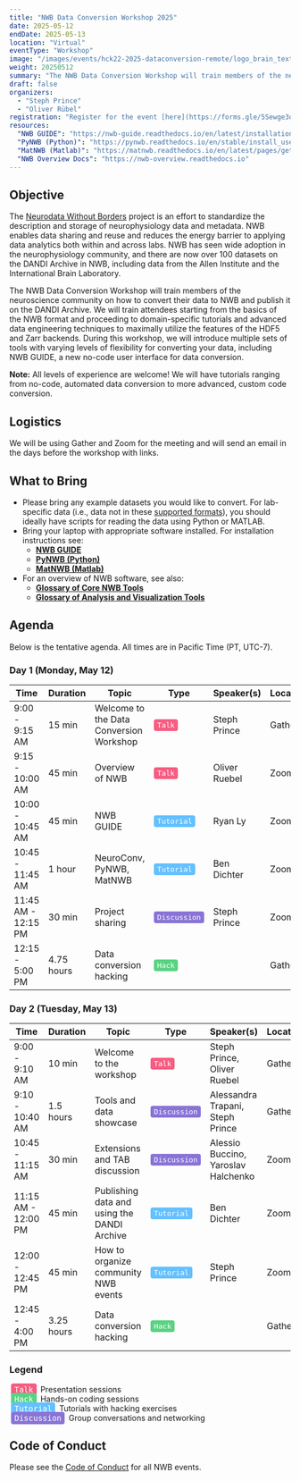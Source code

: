 ```yaml
---
title: "NWB Data Conversion Workshop 2025"
date: 2025-05-12
endDate: 2025-05-13
location: "Virtual"
eventType: "Workshop"
image: "/images/events/hck22-2025-dataconversion-remote/logo_brain_text_white_hor.png"
weight: 20250512
summary: "The NWB Data Conversion Workshop will train members of the neuroscience community on how to convert their data to NWB and publish it on the DANDI Archive, from basic to advanced techniques."
draft: false
organizers:
  - "Steph Prince"
  - "Oliver Rübel"
registration: "Register for the event [here](https://forms.gle/5Sewge3qpozxnrATA)."
resources:
  "NWB GUIDE": "https://nwb-guide.readthedocs.io/en/latest/installation.html"
  "PyNWB (Python)": "https://pynwb.readthedocs.io/en/stable/install_users.html"
  "MatNWB (Matlab)": "https://matnwb.readthedocs.io/en/latest/pages/getting_started/installation_users.html"
  "NWB Overview Docs": "https://nwb-overview.readthedocs.io"
---
```


## Objective

The [Neurodata Without Borders](http://nwb.org) project is an effort to standardize the description and storage of neurophysiology
data and metadata. NWB enables data sharing and reuse and reduces the energy barrier to applying data analytics both within
and across labs. NWB has seen wide adoption in the neurophysiology community, and there are now over 100 datasets on the
DANDI Archive in NWB, including data from the Allen Institute and the International Brain Laboratory.

The NWB Data Conversion Workshop will train members of the neuroscience community on how to convert their data to NWB and 
publish it on the DANDI Archive. We will train attendees starting from the basics of the NWB format and proceeding to 
domain-specific tutorials and advanced data engineering techniques to maximally utilize the features of the HDF5 and Zarr 
backends. During this workshop, we will introduce multiple sets of tools with varying levels of flexibility for converting
your data, including NWB GUIDE, a new no-code user interface for data conversion.

**Note:** All levels of experience are welcome! We will have tutorials ranging from no-code, automated data conversion to 
more advanced, custom code conversion.

## Logistics

We will be using Gather and Zoom for the meeting and will send an email in the days before the workshop with links.

## What to Bring

* Please bring any example datasets you would like to convert. For lab-specific data (i.e., data not in these [supported formats](https://nwb-guide.readthedocs.io/en/latest/format_support.html)), you should ideally have scripts for reading the data using Python or MATLAB.
* Bring your laptop with appropriate software installed. For installation instructions see:
  * [**NWB GUIDE**](https://nwb-guide.readthedocs.io/en/latest/installation.html)
  * [**PyNWB (Python)**](https://pynwb.readthedocs.io/en/stable/install_users.html)
  * [**MatNWB (Matlab)**](https://matnwb.readthedocs.io/en/latest/pages/getting_started/installation_users.html)
* For an overview of NWB software, see also: 
  * [**Glossary of Core NWB Tools**](https://nwb-overview.readthedocs.io/en/latest/core_tools/core_tools_home.html) 
  * [**Glossary of Analysis and Visualization Tools**](https://nwb-overview.readthedocs.io/en/latest/tools/analysis_tools_home.html)

## Agenda

Below is the tentative agenda. All times are in Pacific Time (PT, UTC-7). 

### Day 1 (Monday, May 12)

<table class="table table-bordered table-hover">
  <thead>
    <tr>
      <th style="width: 10%">Time</th>
      <th style="width: 10%">Duration</th>
      <th style="width: 35%">Topic</th>
      <th style="width: 15%">Type</th>
      <th style="width: 15%">Speaker(s)</th>
      <th style="width: 15%">Location</th>
    </tr>
  </thead>
  <tbody>
    <tr>
      <td>9:00 - 9:15 AM</td>
      <td>15 min</td>
      <td>Welcome to the Data Conversion Workshop</td>
      <td><kbd style="background-color: #F75C81; color: white; border-radius: 4px; padding: 3px 6px;">Talk</kbd></td>
      <td>Steph Prince</td>
      <td>Gather</td>
    </tr>
    <tr>
      <td>9:15 - 10:00 AM</td>
      <td>45 min</td>
      <td>Overview of NWB</td>
      <td><kbd style="background-color: #F75C81; color: white; border-radius: 4px; padding: 3px 6px;">Talk</kbd></td>
      <td>Oliver Ruebel</td>
      <td>Zoom</td>
    </tr>
    <tr>
      <td>10:00 - 10:45 AM</td>
      <td>45 min</td>
      <td>NWB GUIDE</td>
      <td><kbd style="background-color: #64C0FF; color: white; border-radius: 4px; padding: 3px 6px;">Tutorial</kbd></td>
      <td>Ryan Ly</td>
      <td>Zoom</td>
    </tr>
    <tr>
      <td>10:45 - 11:45 AM</td>
      <td>1 hour</td>
      <td>NeuroConv, PyNWB, MatNWB</td>
      <td><kbd style="background-color: #64C0FF; color: white; border-radius: 4px; padding: 3px 6px;">Tutorial</kbd></td>
      <td>Ben Dichter</td>
      <td>Zoom</td>
    </tr>
    <tr>
      <td>11:45 AM - 12:15 PM</td>
      <td>30 min</td>
      <td>Project sharing</td>
      <td><kbd style="background-color: #8974D6; color: white; border-radius: 4px; padding: 3px 6px;">Discussion</kbd></td>
      <td>Steph Prince</td>
      <td>Zoom</td>
    </tr>
    <tr>
      <td>12:15 - 5:00 PM</td>
      <td>4.75 hours</td>
      <td>Data conversion hacking</td>
      <td><kbd style="background-color: #59D382; color: white; border-radius: 4px; padding: 3px 6px;">Hack</kbd></td>
      <td></td>
      <td>Gather</td>
    </tr>
  </tbody>
</table>

### Day 2 (Tuesday, May 13)

<table class="table table-bordered table-hover">
  <thead>
    <tr>
      <th style="width: 10%">Time</th>
      <th style="width: 10%">Duration</th>
      <th style="width: 35%">Topic</th>
      <th style="width: 15%">Type</th>
      <th style="width: 15%">Speaker(s)</th>
      <th style="width: 15%">Location</th>
    </tr>
  </thead>
  <tbody>
    <tr>
      <td>9:00 - 9:10 AM</td>
      <td>10 min</td>
      <td>Welcome to the workshop</td>
      <td><kbd style="background-color: #F75C81; color: white; border-radius: 4px; padding: 3px 6px;">Talk</kbd></td>
      <td>Steph Prince, Oliver Ruebel</td>
      <td>Gather</td>
    </tr>
    <tr>
      <td>9:10 - 10:40 AM</td>
      <td>1.5 hours</td>
      <td>Tools and data showcase</td>
      <td><kbd style="background-color: #8974D6; color: white; border-radius: 4px; padding: 3px 6px;">Discussion</kbd></td>
      <td>Alessandra Trapani, Steph Prince</td>
      <td>Gather</td>
    </tr>
    <tr>
      <td>10:45 - 11:15 AM</td>
      <td>30 min</td>
      <td>Extensions and TAB discussion</td>
      <td><kbd style="background-color: #8974D6; color: white; border-radius: 4px; padding: 3px 6px;">Discussion</kbd></td>
      <td>Alessio Buccino, Yaroslav Halchenko</td>
      <td>Zoom</td>
    </tr>
    <tr>
      <td>11:15 AM - 12:00 PM</td>
      <td>45 min</td>
      <td>Publishing data and using the DANDI Archive</td>
      <td><kbd style="background-color: #64C0FF; color: white; border-radius: 4px; padding: 3px 6px;">Tutorial</kbd></td>
      <td>Ben Dichter</td>
      <td>Zoom</td>
    </tr>
    <tr>
      <td>12:00 - 12:45 PM</td>
      <td>45 min</td>
      <td>How to organize community NWB events</td>
      <td><kbd style="background-color: #64C0FF; color: white; border-radius: 4px; padding: 3px 6px;">Tutorial</kbd></td>
      <td>Steph Prince</td>
      <td>Zoom</td>
    </tr>
    <tr>
      <td>12:45 - 4:00 PM</td>
      <td>3.25 hours</td>
      <td>Data conversion hacking</td>
      <td><kbd style="background-color: #59D382; color: white; border-radius: 4px; padding: 3px 6px;">Hack</kbd></td>
      <td></td>
      <td>Gather</td>
    </tr>
  </tbody>
</table>

### Legend
<kbd style="background-color:#F75C81; color: white; border-radius: 4px; padding: 3px 6px; margin: 0 3px;">Talk</kbd> Presentation sessions  
<kbd style="background-color: #59D382; color: white; border-radius: 4px; padding: 3px 6px; margin: 0 3px;">Hack</kbd> Hands-on coding sessions  
<kbd style="background-color: #64C0FF; color: white; border-radius: 4px; padding: 3px 6px; margin: 0 3px;">Tutorial</kbd> Tutorials with hacking exercises  
<kbd style="background-color: #8974D6; color: white; border-radius: 4px; padding: 3px 6px; margin: 0 3px;">Discussion</kbd> Group conversations and networking

## Code of Conduct

Please see the [Code of Conduct](/code_of_conduct) for all NWB events.
